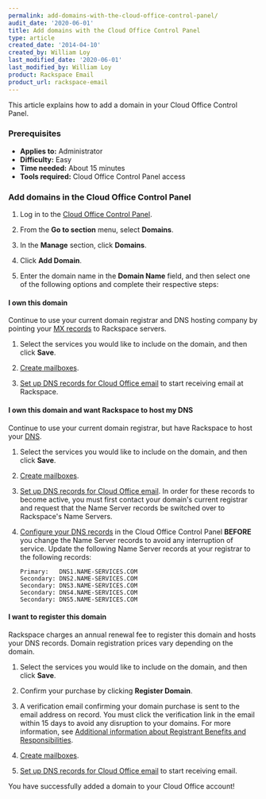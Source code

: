 ```yaml
---
permalink: add-domains-with-the-cloud-office-control-panel/
audit_date: '2020-06-01'
title: Add domains with the Cloud Office Control Panel
type: article
created_date: '2014-04-10'
created_by: William Loy
last_modified_date: '2020-06-01'
last_modified_by: William Loy
product: Rackspace Email
product_url: rackspace-email
---
```


This article explains how to add a domain in your Cloud Office Control Panel.

### Prerequisites

- **Applies to:** Administrator
- **Difficulty:** Easy
- **Time needed:** About 15 minutes
- **Tools required:**  Cloud Office Control Panel access


### Add domains in the Cloud Office Control Panel

1. Log in to the [Cloud Office Control Panel](https://cp.rackspace.com).

2. From the **Go to section** menu, select **Domains**.

3. In the **Manage** section, click **Domains**.

4. Click **Add Domain**.

5. Enter the domain name in the **Domain Name** field, and then select one of the following options and complete their respective steps:

#### I own this domain

Continue to use your current domain registrar and DNS hosting company by pointing your [MX records](/support/how-to/dns-record-definitions) to Rackspace servers.

1. Select the services you would like to include on the domain, and then click **Save**.

2. [Create mailboxes](/support/how-to/add-rackspace-email-mailboxes).

3. [Set up DNS records for Cloud Office email](/support/how-to/set-up-dns-records-for-cloud-office-email) to start receiving email at Rackspace.

#### I own this domain and want Rackspace to host my DNS

Continue to use your current domain registrar, but have Rackspace to host your [DNS](/support/how-to/set-up-dns-records-for-cloud-office-email).  

1. Select the services you would like to include on the domain, and then click **Save**.

2. [Create mailboxes](/support/how-to/add-rackspace-email-mailboxes).

3. [Set up DNS records for Cloud Office email](/support/how-to/set-up-dns-records-for-cloud-office-email). In order for these records to become active, you must first contact your domain's current registrar and request that the Name Server records be switched over to Rackspace's Name Servers.

4. [Configure your DNS records](/support/how-to/set-up-dns-records-for-cloud-office-email) in the Cloud Office Control Panel **BEFORE** you change the Name Server records to avoid any interruption of service. Update the following Name Server records at your registrar to the following records:

       Primary:   DNS1.NAME-SERVICES.COM
       Secondary: DNS2.NAME-SERVICES.COM
       Secondary: DNS3.NAME-SERVICES.COM
       Secondary: DNS4.NAME-SERVICES.COM
       Secondary: DNS5.NAME-SERVICES.COM

#### I want to register this domain

Rackspace charges an annual renewal fee to register this domain and hosts your DNS records. Domain registration prices vary depending on the domain.

1. Select the services you would like to include on the domain, and then click **Save**.

2. Confirm your purchase by clicking **Register Domain**.

3. A verification email confirming your domain purchase is sent to the email address on record. You must click the verification link in the email within 15 days to avoid any disruption to your domains. For more information, see [Additional information about Registrant Benefits and Responsibilities](https://www.rackspace.com/information/legal/RAAInfo).

4. [Create mailboxes](/support/how-to/add-rackspace-email-mailboxes).

5. [Set up DNS records for Cloud Office email](/support/how-to/set-up-dns-records-for-cloud-office-email) to start receiving email.

You have successfully added a domain to your Cloud Office account!
